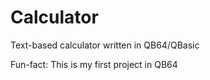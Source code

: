 # Calculator
Text-based calculator written in QB64/QBasic

Fun-fact: This is my first project in QB64

